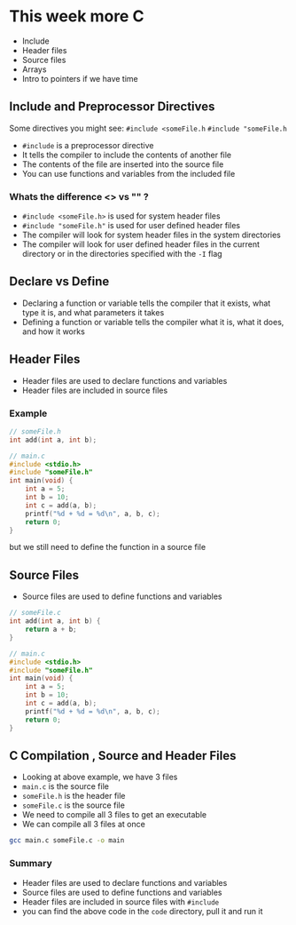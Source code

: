 # This week more C
-  Include 
-  Header files
-  Source files
-  Arrays
-  Intro to pointers if we have time

## Include and Preprocessor Directives
Some directives you might see:
`#include <someFile.h`
`#include "someFile.h`

-  `#include` is a preprocessor directive
-  It tells the compiler to include the contents of another file
-  The contents of the file are inserted into the source file
-  You can use functions and variables from the included file

### Whats the difference <> vs "" ?
-  `#include <someFile.h>` is used for system header files
-  `#include "someFile.h"` is used for user defined header files
- The compiler will look for system header files in the system directories
- The compiler will look for user defined header files in the current directory or in the directories specified with the `-I` flag

## Declare vs Define
-  Declaring a function or variable tells the compiler that it exists, what type it is, and what parameters it takes
-  Defining a function or variable tells the compiler what it is, what it does, and how it works



## Header Files
-  Header files are used to declare functions and variables
-  Header files are included in source files

### Example
```c
// someFile.h
int add(int a, int b);
```

```c
// main.c
#include <stdio.h>
#include "someFile.h"
int main(void) {
    int a = 5;
    int b = 10;
    int c = add(a, b);
    printf("%d + %d = %d\n", a, b, c);
    return 0;
}
```

but we still need to define the function in a source file


## Source Files
-  Source files are used to define functions and variables


```c
// someFile.c
int add(int a, int b) {
    return a + b;
}
```

```c
// main.c
#include <stdio.h>
#include "someFile.h"
int main(void) {
    int a = 5;
    int b = 10;
    int c = add(a, b);
    printf("%d + %d = %d\n", a, b, c);
    return 0;
}
```

## C Compilation , Source and Header Files
- Looking at above example, we have 3 files
- `main.c` is the source file
- `someFile.h` is the header file
- `someFile.c` is the source file
- We need to compile all 3 files to get an executable
- We can compile all 3 files at once

```bash
gcc main.c someFile.c -o main
```

### Summary
-  Header files are used to declare functions and variables
-  Source files are used to define functions and variables
-  Header files are included in source files with `#include`
-  you can find the above code in the `code` directory,     pull it and run it


